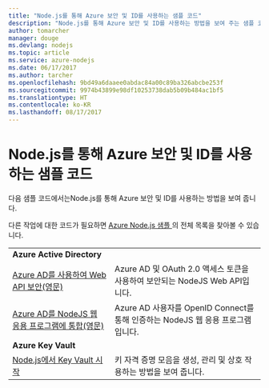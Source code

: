 ```yaml
---
title: "Node.js를 통해 Azure 보안 및 ID를 사용하는 샘플 코드"
description: "Node.js를 통해 Azure 보안 및 ID를 사용하는 방법을 보여 주는 샘플 코드입니다."
author: tomarcher
manager: douge
ms.devlang: nodejs
ms.topic: article
ms.service: azure-nodejs
ms.date: 06/17/2017
ms.author: tarcher
ms.openlocfilehash: 9bd49a6daaee0abdac84a00c89ba326abcbe253f
ms.sourcegitcommit: 9974b43899e98df10253738dab5b09b484ac1bf5
ms.translationtype: HT
ms.contentlocale: ko-KR
ms.lasthandoff: 08/17/2017
---
```

# <a name="sample-code-for-using-azure-security-and-identity-with-nodejs"></a>Node.js를 통해 Azure 보안 및 ID를 사용하는 샘플 코드

다음 샘플 코드에서는Node.js를 통해 Azure 보안 및 ID를 사용하는 방법을 보여 줍니다.

다른 작업에 대한 코드가 필요하면 [Azure Node.js 샘플 ](https://azure.microsoft.com/resources/samples/?term=nodejs)의 전체 목록을 찾아볼 수 있습니다.

| | |
|---|---|
| **Azure Active Directory** ||
| [Azure AD를 사용하여 Web API 보안(영문)](https://azure.microsoft.com/resources/samples/active-directory-node-webapi/) | Azure AD 및 OAuth 2.0 액세스 토큰을 사용하여 보안되는 NodeJS Web API입니다. |
| [Azure AD를 NodeJS 웹 응용 프로그램에 통합(영문)](https://azure.microsoft.com/resources/samples/active-directory-node-webapp-openidconnect/) | Azure AD 사용자를 OpenID Connect를 통해 인증하는 NodeJS 웹 응용 프로그램입니다. |
| **Azure Key Vault** ||
| [Node.js에서 Key Vault 시작](https://azure.microsoft.com/resources/samples/key-vault-node-getting-started/) | 키 자격 증명 모음을 생성, 관리 및 상호 작용하는 방법을 보여 줍니다. |
